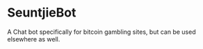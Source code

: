 # SeuntjieBot
A Chat bot specifically for bitcoin gambling sites, but can be used elsewhere as well.
